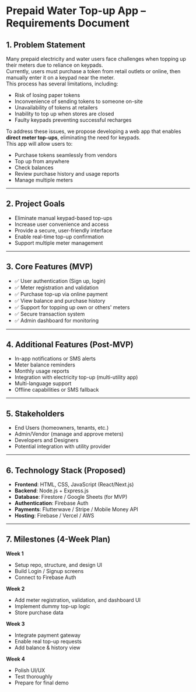 
# Prepaid Water Top-up App – Requirements Document

## 1. Problem Statement

Many prepaid electricity and water users face challenges when topping up their meters due to reliance on keypads.  
Currently, users must purchase a token from retail outlets or online, then manually enter it on a keypad near the meter.  
This process has several limitations, including:

- Risk of losing paper tokens  
- Inconvenience of sending tokens to someone on-site  
- Unavailability of tokens at retailers  
- Inability to top up when stores are closed  
- Faulty keypads preventing successful recharges  

To address these issues, we propose developing a web app that enables **direct meter top-ups**, eliminating the need for keypads.  
This app will allow users to:

- Purchase tokens seamlessly from vendors  
- Top up from anywhere  
- Check balances  
- Review purchase history and usage reports  
- Manage multiple meters  

---

## 2. Project Goals

- Eliminate manual keypad-based top-ups  
- Increase user convenience and access  
- Provide a secure, user-friendly interface  
- Enable real-time top-up confirmation  
- Support multiple meter management  

---

## 3. Core Features (MVP)

- ✅ User authentication (Sign up, login)  
- ✅ Meter registration and validation  
- ✅ Purchase top-up via online payment  
- ✅ View balance and purchase history  
- ✅ Support for topping up own or others' meters  
- ✅ Secure transaction system  
- ✅ Admin dashboard for monitoring  

---

## 4. Additional Features (Post-MVP)

- In-app notifications or SMS alerts  
- Meter balance reminders  
- Monthly usage reports  
- Integration with electricity top-up (multi-utility app)  
- Multi-language support  
- Offline capabilities or SMS fallback  

---

## 5. Stakeholders

- End Users (homeowners, tenants, etc.)  
- Admin/Vendor (manage and approve meters)  
- Developers and Designers  
- Potential integration with utility provider  

---

## 6. Technology Stack (Proposed)

- **Frontend**: HTML, CSS, JavaScript (React/Next.js)  
- **Backend**: Node.js + Express.js  
- **Database**: Firestore / Google Sheets (for MVP)  
- **Authentication**: Firebase Auth  
- **Payments**: Flutterwave / Stripe / Mobile Money API  
- **Hosting**: Firebase / Vercel / AWS  

---

## 7. Milestones (4-Week Plan)

**Week 1**  
- Setup repo, structure, and design UI  
- Build Login / Signup screens  
- Connect to Firebase Auth  

**Week 2**  
- Add meter registration, validation, and dashboard UI  
- Implement dummy top-up logic  
- Store purchase data  

**Week 3**  
- Integrate payment gateway  
- Enable real top-up requests  
- Add balance & history view  

**Week 4**  
- Polish UI/UX  
- Test thoroughly  
- Prepare for final demo  

